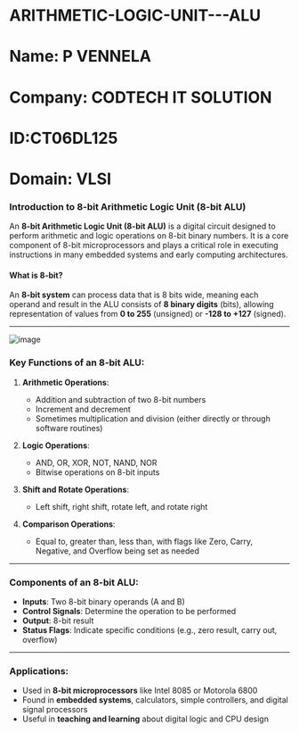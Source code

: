 # ARITHMETIC-LOGIC-UNIT---ALU
# Name: P VENNELA
# Company: CODTECH IT SOLUTION
# ID:CT06DL125
# Domain: VLSI


### Introduction to 8-bit Arithmetic Logic Unit (8-bit ALU)

An **8-bit Arithmetic Logic Unit (8-bit ALU)** is a digital circuit designed to perform arithmetic and logic operations on 8-bit binary numbers. It is a core component of 8-bit microprocessors and plays a critical role in executing instructions in many embedded systems and early computing architectures.

#### What is 8-bit?

An **8-bit system** can process data that is 8 bits wide, meaning each operand and result in the ALU consists of **8 binary digits** (bits), allowing representation of values from **0 to 255** (unsigned) or **-128 to +127** (signed).

---
![image](https://github.com/user-attachments/assets/780691a2-13aa-49d5-98bb-31799430901c)


### Key Functions of an 8-bit ALU:

1. **Arithmetic Operations**:

   * Addition and subtraction of two 8-bit numbers
   * Increment and decrement
   * Sometimes multiplication and division (either directly or through software routines)

2. **Logic Operations**:

   * AND, OR, XOR, NOT, NAND, NOR
   * Bitwise operations on 8-bit inputs

3. **Shift and Rotate Operations**:

   * Left shift, right shift, rotate left, and rotate right

4. **Comparison Operations**:

   * Equal to, greater than, less than, with flags like Zero, Carry, Negative, and Overflow being set as needed

---

### Components of an 8-bit ALU:

* **Inputs**: Two 8-bit binary operands (A and B)
* **Control Signals**: Determine the operation to be performed
* **Output**: 8-bit result
* **Status Flags**: Indicate specific conditions (e.g., zero result, carry out, overflow)

---

### Applications:

* Used in **8-bit microprocessors** like Intel 8085 or Motorola 6800
* Found in **embedded systems**, calculators, simple controllers, and digital signal processors
* Useful in **teaching and learning** about digital logic and CPU design


